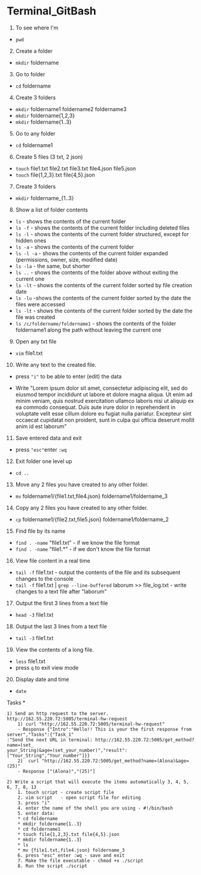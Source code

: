 # Terminal_GitBash
1) To see where I'm
+ `pwd`

2) Create a folder
+ `mkdir` foldername

3) Go to folder
+ `cd` foldername

4) Create 3 folders
+ `mkdir` foldername1 foldername2 foldername3
+ `mkdir` foldername{1,2,3}
+ `mkdir` foldername{1..3}

5) Go to any folder
+ `cd` foldername1

6) Create 5 files (3 txt, 2 json)
+ `touch` file1.txt file2.txt file3.txt file4.json file5.json
+ `touch` file{1,2,3}.txt file{4,5}.json

7) Create 3 folders
+ `mkdir` foldername_{1..3}

8) Show a list of folder contents
+ `ls` 			- shows the contents of the current folder
+ `ls -f`		- shows the contents of the current folder including deleted files
+ `ls -l`		- shows the contents of the current folder structured, except for hidden ones
+ `ls -a`		- shows the contents of the current folder
+ `ls -l -a`		- shows the contents of the current folder expanded (permissions, owner, size, modified date)
+ `ls -la`		- the same, but shorter
+ `ls ..` 		- shows the contents of the folder above without exiting the current one
+ `ls -lt`		- shows the contents of the current folder sorted by file creation date
+ `ls -lu`		-shows the contents of the current folder sorted by the date the files were accessed
+ `ls -lt`	 	- shows the contents of the current folder sorted by the date the file was created
+ `ls /c/foldername/foldername1` - shows the contents of the folder foldername1 along the path without leaving the current one

9) Open any txt file
+ `vim` file1.txt

10) Write any text to the created file.
+ press `"i"` to be able to enter (edit) the data

+ Write "Lorem ipsum dolor sit amet, consectetur adipiscing elit,
	sed do eiusmod tempor incididunt ut labore et dolore magna aliqua.
	Ut enim ad minim veniam, quis nostrud exercitation ullamco laboris
	nisi ut aliquip ex ea commodo consequat. Duis aute irure dolor in
	reprehenderit in voluptate velit esse cillum dolore eu fugiat nulla
	pariatur. Excepteur sint occaecat cupidatat non proident, sunt in
	culpa qui officia deserunt mollit anim id est laborum"

11) Save entered data and exit
+ press `"esc"`enter `:wq`

12) Exit folder one level up
+ `cd ..`

13) Move any 2 files you have created to any other folder.
+ `mv` foldername1/{file1.txt,file4.json} foldername1/foldername_3

14) Copy any 2 files you have created to any other folder.
+ `cp` foldername1/{file2.txt,file5.json} foldername1/foldername_2

15) Find file by its name
+ `find . -name` "file1.txt" 		- if we know the file format
+ `find . -name` "file1.*"		- if we don't know the file format

16) View file content in a real time
+ `tail -f` file1.txt - output the contents of the file and its subsequent changes to the console
+ `tail -f` file1.txt | `grep --line-buffered` laborum >> file_log.txt - write changes to a text file after "laborum"

17) Output the first 3 lines from a text file
+ `head -3` file1.txt

18) Output the last 3 lines from a text file
+ `tail -3` file1.txt

19) View the contents of a long file.
+ `less` file1.txt
+ press `q` to exit view mode

20) Display date and time
+ `date`

Tasks *
```
1) Send an http request to the server. http://162.55.220.72:5005/terminal-hw-request
	1) curl "http://162.55.220.72:5005/terminal-hw-request"
	- Response {"Intro":"Hello!! This is your the first response from server","Tasks":{"Task_1"
:"Send the next URL in terminal: http://162.55.220.72:5005/get_method?name=(set_
your_String)&age=(set_your_number)","result":["Your_String","Your_number"]}}
	2)  curl "http://162.55.220.72:5005/get_method?name=(Alona)&age=(25)"
	- Response ["(Alona)","(25)"]
```
```
2) Write a script that will execute the items automatically 3, 4, 5, 6, 7, 8, 13
    1. touch script - create script file
    2. vim script	- open script file for editing
    3. press "i"
    4. enter the name of the shell you are using - #!/bin/bash
    5. enter data:
	* cd foldername
	* mkdir foldername{1..3}
	* cd foldername1
	* touch file{1,2,3}.txt file{4,5}.json
	* mkdir foldername{1..3}
	* ls
	* mv {file1.txt,file4.json} foldername_3
    6. press "esc" enter :wq - save and exit
    7. Make the file executable - chmod +x ./script
    8. Run the script ./script
```



